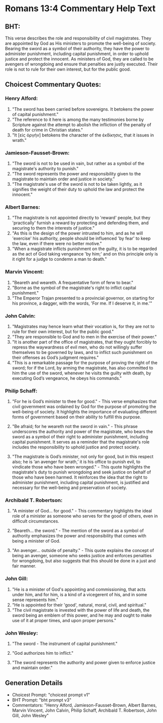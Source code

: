 # Romans 13:4 Commentary Help Text

## BHT:
This verse describes the role and responsibility of civil magistrates. They are appointed by God as His ministers to promote the well-being of society. Bearing the sword as a symbol of their authority, they have the power to administer punishment, including capital punishment, in order to uphold justice and protect the innocent. As ministers of God, they are called to be avengers of wrongdoing and ensure that penalties are justly executed. Their role is not to rule for their own interest, but for the public good.

## Choicest Commentary Quotes:
### Henry Alford:
1. "The sword has been carried before sovereigns. It betokens the power of capital punishment."
2. "The reference to it here is among the many testimonies borne by Scripture against the attempt to abolish the infliction of the penalty of death for crime in Christian states."
3. "It [εἰς ὀργήν] betokens the character of the ἐκδίκησις, that it issues in wrath."

### Jamieson-Fausset-Brown:
1. "The sword is not to be used in vain, but rather as a symbol of the magistrate's authority to punish." 
2. "The sword represents the power and responsibility given to the magistrate to maintain order and justice in society." 
3. "The magistrate's use of the sword is not to be taken lightly, as it signifies the weight of their duty to uphold the law and protect the innocent."

### Albert Barnes:
1. "The magistrate is not appointed directly to 'reward' people, but they 'practically' furnish a reward by protecting and defending them, and securing to them the interests of justice."
2. "As this is the design of the power intrusted to him, and as he will 'exercise' his authority, people should be influenced 'by fear' to keep the law, even if there were no better motive."
3. "When a magistrate inflicts punishment on the guilty, it is to be regarded as the act of God taking vengeance 'by him;' and on this principle only is it right for a judge to condemn a man to death."

### Marvin Vincent:
1. "Beareth and weareth. A frequentative form of ferw to bear."
2. "Borne as the symbol of the magistrate's right to inflict capital punishment."
3. "The Emperor Trajan presented to a provincial governor, on starting for his province, a dagger, with the words, 'For me. If I deserve it, in me.'"

### John Calvin:
1. "Magistrates may hence learn what their vocation is, for they are not to rule for their own interest, but for the public good."
2. "They are responsible to God and to men in the exercise of their power."
3. "It is another part of the office of magistrates, that they ought forcibly to repress the waywardness of evil men, who do not willingly suffer themselves to be governed by laws, and to inflict such punishment on their offenses as God’s judgment requires."
4. "This is a remarkable passage for the purpose of proving the right of the sword; for if the Lord, by arming the magistrate, has also committed to him the use of the sword, whenever he visits the guilty with death, by executing God’s vengeance, he obeys his commands."

### Philip Schaff:
1. "For he is God’s minister to thee for good." - This verse emphasizes that civil government was ordained by God for the purpose of promoting the well-being of society. It highlights the importance of evaluating different forms of government based on their ability to fulfill this purpose.

2. "Be afraid; for he weareth not the sword in vain." - This phrase underscores the authority and power of the magistrate, who bears the sword as a symbol of their right to administer punishment, including capital punishment. It serves as a reminder that the magistrate's role includes the responsibility to uphold justice and protect society.

3. "The magistrate is God’s minister, not only for good, but in this respect also; he is ‘an avenger for wrath,’ it is his office to punish evil, to vindicate those who have been wronged." - This quote highlights the magistrate's duty to punish wrongdoing and seek justice on behalf of those who have been harmed. It reinforces the idea that the right to administer punishment, including capital punishment, is justified and necessary for the well-being and preservation of society.

### Archibald T. Robertson:
1. "A minister of God... for good." - This commentary highlights the ideal role of a minister as someone who serves for the good of others, even in difficult circumstances.

2. "Beareth... the sword." - The mention of the sword as a symbol of authority emphasizes the power and responsibility that comes with being a minister of God.

3. "An avenger... outside of penalty." - This quote explains the concept of being an avenger, someone who seeks justice and enforces penalties for wrongdoing, but also suggests that this should be done in a just and fair manner.

### John Gill:
1. "He is a minister of God's appointing and commissioning, that acts under him, and for him, is a kind of a vicegerent of his, and in some sense represents him."
2. "He is appointed for their 'good', natural, moral, civil, and spiritual."
3. "The civil magistrate is invested with the power of life and death, the sword being an emblem of this power, and he may and ought to make use of it at proper times, and upon proper persons."

### John Wesley:
1. "The sword - The instrument of capital punishment." 

2. "God authorizes him to inflict." 

3. "The sword represents the authority and power given to enforce justice and maintain order."


## Generation Details
- Choicest Prompt: "choicest prompt v1"
- BHT Prompt: "bht prompt v3"
- Commentators: "Henry Alford, Jamieson-Fausset-Brown, Albert Barnes, Marvin Vincent, John Calvin, Philip Schaff, Archibald T. Robertson, John Gill, John Wesley"
